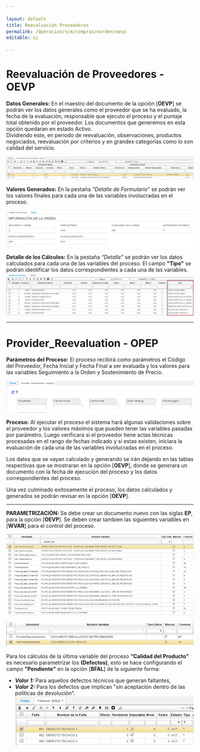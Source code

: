 ```yaml
---

layout: default
title: Reevaluación Proveedores
permalink: /Operacion/scm/compras/oorden/oevp
editable: si

---
```




# Reevaluación de Proveedores - OEVP



**Datos Generales:** En el maestro del documento de la opción [**OEVP**] se podrán ver los datos generales como el proveedor que se ha evaluado, la fecha de la evaluación, responsable que ejecuto el proceso y el puntaje total obtenido por el proveedor. Los documentos que generemos en esta opción quedaran en estado Activo.  
Dividiendo este, en periodo de reevaluación, observaciones, productos negociados, reevaluación por criterios y en grandes categorías como lo son calidad del servicio.  


![](imagenes/oevp.png)  

**Valores Generados:** En la pestaña *“Detalle de Formulario”* se podrán ver los valores finales para cada una de las variables involucradas en el proceso.  

![](imagenes/oevp1.png)


**Detalle de los Cálculos:** En la pestaña *“Detalle”* se podrán ver los datos calculados para cada una de las variables del proceso. El campo **"Tipo"** se podrán identificar los datos correspondientes a cada una de las variables.
![](imagenes/oevp3.png)  



******

# Provider_Reevaluation - OPEP  




**Parámetros del Proceso:** El proceso recibirá como parámetros el Código del Proveedor, Fecha Inicial y Fecha Final a ser evaluada y los valores para las variables Seguimiento a la Orden y Sostenimiento de Precio.

![](imagenes/opep.png)  



**Proceso:** Al ejecutar el proceso el sistema hará algunas validaciones sobre el proveedor y  los valores máximos que pueden tener las variables pasadas por parámetro.  Luego verificara si el proveedor tiene actas técnicas procesadas en el rango de fechas indicado y si estas existen, iniciara la evaluación de cada una de las variables involucradas en el proceso.

Los datos que se vayan calculado y generando se irán dejando en las tablas respectivas que se mostraran en la opción [**OEVP**], donde se generara un documento con la fecha de ejecución del proceso y los datos correspondientes del proceso.

Una vez culminado exitosamente el proceso, los datos calculados y generados se podrán revisar en la opción [**OEVP**].


***
**PARAMETRIZACIÓN:** Se debe crear un documento nuevo con las siglas **EP**, para la opción [**OEVP**]. Se  deben crear tambien las siguientes variables en [**WVAR**] para el control del proceso.

![](imagenes/wvar.png)  

![](imagenes/wvar1.png)  

Para los cálculos de la última variable del proceso **“Calidad del Producto”** es necesario parametrizar los **(Defectos)**, esto se hace configurando el campo **"Pendiente"** en la opción [**BFAL**]  de la siguiente forma:
- ***Valor 1:*** Para aquellos defectos técnicos que generan faltantes,
- ***Valor 2:*** Para los defectos que implican "sin aceptación dentro de las políticas de devolución".
![](imagenes/bfal.png)  





















